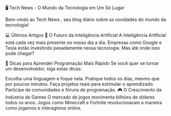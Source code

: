 🖥️ Tech News - O Mundo da Tecnologia em Um Só Lugar

Bem-vindo ao Tech News , seu blog diário sobre as novidades do mundo da tecnologia!

💻 Últimos Artigos
📢 O Futuro da Inteligência Artificial
A Inteligência Artificial está cada vez mais presente no nosso dia a dia. Empresas como Google e Tesla estão investindo pesadamente nessa tecnologia. Mas até onde isso pode chegar?

🔧 Dicas para Aprender Programação Mais Rápido
Se você quer se tornar um desenvolvedor, siga estas dicas:

Escolha uma linguagem e foque nela.
Pratique todos os dias, mesmo que por poucos minutos.
Faça projetos reais para estimular o aprendizado.
Participe de comunidades e fóruns de programação.
🎮 O Crescimento da Indústria de Games
O mercado de jogos movimenta bilhões de dólares todos os anos. Jogos como Minecraft e Fortnite revolucionaram a maneira como jogamos e interagimos online.